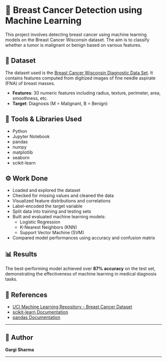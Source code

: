 # 🧬 Breast Cancer Detection using Machine Learning

This project involves detecting breast cancer using machine learning models on the Breast Cancer Wisconsin dataset. The aim is to classify whether a tumor is malignant or benign based on various features.

## 📁 Dataset

The dataset used is the [Breast Cancer Wisconsin Diagnostic Data Set](https://archive.ics.uci.edu/ml/datasets/Breast+Cancer+Wisconsin+(Diagnostic)). It contains features computed from digitized images of fine needle aspirate (FNA) of breast masses.

- **Features**: 30 numeric features including radius, texture, perimeter, area, smoothness, etc.
- **Target**: Diagnosis (M = Malignant, B = Benign)

## 🧰 Tools & Libraries Used

- Python  
- Jupyter Notebook  
- pandas  
- numpy  
- matplotlib  
- seaborn  
- scikit-learn

## ⚙️ Work Done

- Loaded and explored the dataset  
- Checked for missing values and cleaned the data  
- Visualized feature distributions and correlations  
- Label-encoded the target variable  
- Split data into training and testing sets  
- Built and evaluated machine learning models:
  - Logistic Regression  
  - K-Nearest Neighbors (KNN)  
  - Support Vector Machine (SVM)  
- Compared model performances using accuracy and confusion matrix

## 📊 Results

The best-performing model achieved over **87% accuracy** on the test set, demonstrating the effectiveness of machine learning in medical diagnosis tasks.

## 📎 References

- [UCI Machine Learning Repository - Breast Cancer Dataset](https://archive.ics.uci.edu/ml/datasets/Breast+Cancer+Wisconsin+(Diagnostic))
- [scikit-learn Documentation](https://scikit-learn.org/stable/)
- [pandas Documentation](https://pandas.pydata.org/docs/)

---

## 📝 Author

**Gargi Sharma**  

---

